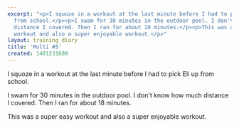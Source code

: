 ```yaml
---
excerpt: "<p>I squoze in a workout at the last minute before I had to pick Eli up
  from school.</p><p>I swam for 30 minutes in the outdoor pool. I don't know how much
  distance I covered. Then I ran for about 18 minutes.</p><p>This was a super easy
  workout and also a super enjoyable workout.</p>"
layout: training_diary
title: 'Multi #5'
created: 1401231600
---
```

<p>I squoze in a workout at the last minute before I had to pick Eli up from school.</p><p>I swam for 30 minutes in the outdoor pool. I don't know how much distance I covered. Then I ran for about 18 minutes.</p><p>This was a super easy workout and also a super enjoyable workout.</p>
